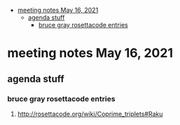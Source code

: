 - [meeting notes May 16, 2021](#org419a253)
  - [agenda stuff](#org13d3f4a)
    - [bruce gray rosettacode entries](#org07492d8)


<a id="org419a253"></a>

# meeting notes May 16, 2021


<a id="org13d3f4a"></a>

## agenda stuff


<a id="org07492d8"></a>

### bruce gray rosettacode entries

1.  <http://rosettacode.org/wiki/Coprime_triplets#Raku>
